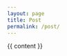 ```yaml
---
layout: page
title: Post
permalink: /post/
---
```


<article class="post">

  <div class="post-content">
    {{ content }}
  </div>

</article>
